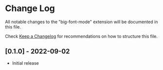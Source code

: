 # Change Log

All notable changes to the "big-font-mode" extension will be documented in this file.

Check [Keep a Changelog](http://keepachangelog.com/) for recommendations on how to structure this file.

## [0.1.0] - 2022-09-02

- Initial release